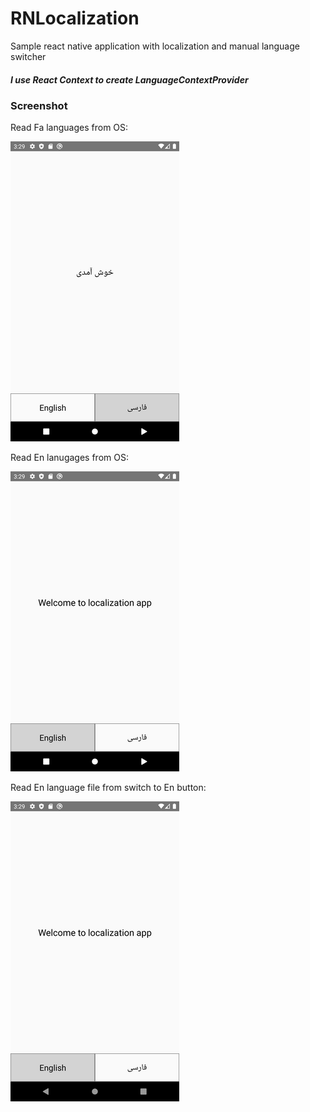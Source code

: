 # RNLocalization
Sample react native application with localization and manual language switcher

##### I use React Context to create LanguageContextProvider

### Screenshot
Read Fa languages from OS:

![Demo](https://github.com/majidln/RNLocalization/blob/master/screenshot/fa.png?raw=true)


Read En lanugages from OS:

![Demo](https://github.com/majidln/RNLocalization/blob/master/screenshot/en1.png)


Read En language file from switch to En button:

![Demo](https://github.com/majidln/RNLocalization/blob/master/screenshot/en.png)